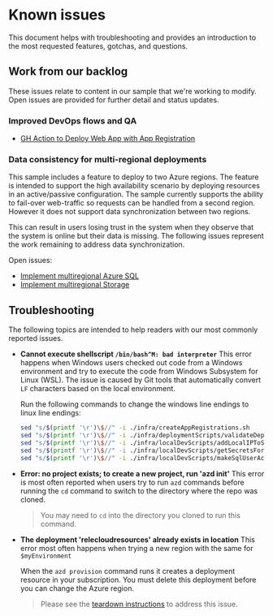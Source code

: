 # Known issues
This document helps with troubleshooting and provides an introduction to the most requested features, gotchas, and questions.

## Work from our backlog
These issues relate to content in our sample that we're working to modify. Open issues are provided for further detail and status updates.

### Improved DevOps flows and QA
- [GH Action to Deploy Web App with App Registration](https://github.com/Azure/reliable-web-app-pattern-dotnet/issues/298)

### Data consistency for multi-regional deployments

This sample includes a feature to deploy to two Azure regions. The feature is intended to support the high availability scenario by deploying resources in an active/passive configuration. The sample currently supports the ability to fail-over web-traffic so requests can be handled from a second region. However it does not support data synchronization between two regions. 

This can result in users losing trust in the system when they observe that the system is online but their data is missing. The following issues represent the work remaining to address data synchronization.

Open issues:
* [Implement multiregional Azure SQL](https://github.com/Azure/reliable-web-app-pattern-dotnet/issues/44)
* [Implement multiregional Storage](https://github.com/Azure/reliable-web-app-pattern-dotnet/issues/122)

## Troubleshooting
The following topics are intended to help readers with our most commonly reported issues.

* **Cannot execute shellscript `/bin/bash^M: bad interpreter`**
    This error happens when Windows users checked out code from a Windows environment
    and try to execute the code from Windows Subsystem for Linux (WSL). The issue is
    caused by Git tools that automatically convert `LF` characters based on the local
    environment.

    Run the following commands to change the windows line endings to linux line endings:

    ```bash
    sed "s/$(printf '\r')\$//" -i ./infra/createAppRegistrations.sh
    sed "s/$(printf '\r')\$//" -i ./infra/deploymentScripts/validateDeployment.sh
    sed "s/$(printf '\r')\$//" -i ./infra/localDevScripts/addLocalIPToSqlFirewall.sh
    sed "s/$(printf '\r')\$//" -i ./infra/localDevScripts/getSecretsForLocalDev.sh
    sed "s/$(printf '\r')\$//" -i ./infra/localDevScripts/makeSqlUserAccount.sh
    ```

* **Error: no project exists; to create a new project, run 'azd init'**
    This error is most often reported when users try to run `azd` commands before running the `cd` command to switch to the directory where the repo was cloned.

    > You may need to `cd` into the directory you cloned to run this command.

* **The deployment 'relecloudresources' already exists in location**
    This error most often happens when trying a new region with the same for `$myEnvironment`

    When the `azd provision` command runs it creates a deployment resource in your subscription. You must delete this deployment before you can change the Azure region.

    > Please see the [teardown instructions](README.md#clean-up-azure-resources) to address this issue.
